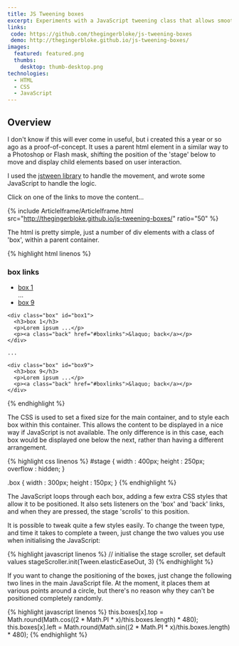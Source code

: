 ```yaml
---
title: JS Tweening boxes
excerpt: Experiments with a JavaScript tweening class that allows smooth scrolling of html elements
links:
 code: https://github.com/thegingerbloke/js-tweening-boxes
 demo: http://thegingerbloke.github.io/js-tweening-boxes/
images:
  featured: featured.png
  thumbs:
    desktop: thumb-desktop.png
technologies:
  - HTML
  - CSS
  - JavaScript
---
```


## Overview

I don't know if this will ever come in useful, but i created this a year or so ago as a proof-of-concept.  It uses a parent html element in a similar way to a Photoshop or Flash mask, shifting the position of the 'stage' below to move and display child elements based on user interaction.

I used the [jstween library](http://jstween.blogspot.com/) to handle the movement, and wrote some JavaScript to handle the logic.

Click on one of the links to move the content...

{% include ArticleIframe/ArticleIframe.html src="http://thegingerbloke.github.io/js-tweening-boxes/" ratio="50" %}

The html is pretty simple, just a number of div elements with a class of 'box', within a parent container.

{% highlight html linenos %}
<div id="stagecontainer">
  <div id="stage">
    <div class="box" id="boxlinks">
      <h3>box links</h3>
      <ul>
        <li><a href="#box1">box 1</a></li>
          ...
        <li><a href="#box9">box 9</a></li>
      </ul>
    </div>

    <div class="box" id="box1">
      <h3>box 1</h3>
      <p>Lorem ipsum ...</p>
      <p><a class="back" href="#boxlinks">&laquo; back</a></p>
    </div>

    ...

    <div class="box" id="box9">
      <h3>box 9</h3>
      <p>Lorem ipsum ...</p>
      <p><a class="back" href="#boxlinks">&laquo; back</a></p>
    </div>
  </div>
</div>
{% endhighlight %}

The CSS is used to set a fixed size for the main container, and to style each box within this container.  This allows the content to be displayed in a nice way if JavaScript is not available.  The only difference is in this case, each box would be displayed one below the next, rather than having a different arrangement.

{% highlight css linenos %}
#stage {
    width : 400px;
    height : 250px;
    overflow : hidden;
}

.box {
    width : 300px;
    height : 150px;
}
{% endhighlight %}


The JavaScript loops through each box, adding a few extra CSS styles that allow it to be positioned.  It also sets listeners on the 'box' and 'back' links, and when they are pressed, the stage 'scrolls' to this position.

It is possible to tweak quite a few styles easily.  To change the tween type, and time it takes to complete a tween, just change the two values you use when initialising the JavaScript:

{% highlight javascript linenos %}
// initialise the stage scroller, set default values
stageScroller.init(Tween.elasticEaseOut, 3)
{% endhighlight %}

If you want to change the positioning of the boxes, just change the following two lines in the main JavaScript file.  At the moment, it places them at various points around a circle, but there's no reason why they can't be positioned completely randomly.

{% highlight javascript linenos %}
this.boxes[x].top = Math.round(Math.cos((2 * Math.PI * x)/this.boxes.length) * 480);
this.boxes[x].left = Math.round(Math.sin((2 * Math.PI * x)/this.boxes.length) * 480);
{% endhighlight %}

